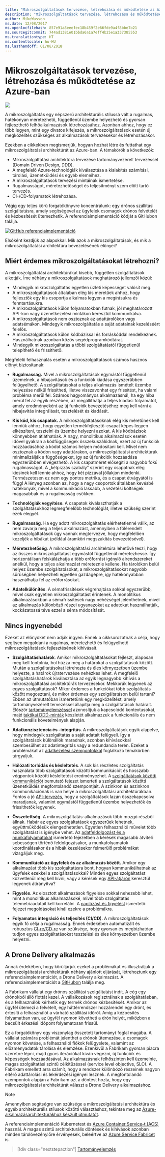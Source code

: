 ```yaml
---
title: "Mikroszolgáltatások tervezése, létrehozása és működtetése az Azure-ban Kubernetes használatával"
description: "Mikroszolgáltatások tervezése, létrehozása és működtetése az Azure-ban"
author: MikeWasson
ms.date: 12/08/2017
ms.openlocfilehash: 857e91a8eeefec18b459f2e66fde9a4f8bbe7b21
ms.sourcegitcommit: 744ad1381e01bbda6a1a7eff4b25e1a337385553
ms.translationtype: HT
ms.contentlocale: hu-HU
ms.lasthandoff: 01/08/2018
---
```

# <a name="designing-building-and-operating-microservices-on-azure"></a>Mikroszolgáltatások tervezése, létrehozása és működtetése az Azure-ban

![](./images/drone.svg)

A mikroszolgáltatás egy népszerű architekturális stílussá vált a rugalmas, hatékonyan méretezhető, függetlenül üzembe helyezhető és gyorsan fejleszthető felhőalkalmazások létrehozásához. Azonban ahhoz, hogy ez több legyen, mint egy divatos kifejezés, a mikroszolgáltatások esetén új megközelítés szükséges az alkalmazások tervezésekor és létrehozásakor. 

Ezekben a cikkekben megismerjük, hogyan hozhat létre és futtathat egy mikroszolgáltatási architektúrát az Azure-ban. A témakörök a következők:

- Mikroszolgáltatási architektúra tervezése tartományvezérelt tervezéssel (Domain Driven Design, DDD). 
- A megfelelő Azure-technológiák kiválasztása a kialakítás számítási, tárolási, üzenetküldési és egyéb elemeihez.
- A mikroszolgáltatások tervezési mintáinak ismertetése.
- Rugalmasságot, méretezhetőséget és teljesítményt szem előtt tartó tervezés.
- CI-/CD-folyamatok létrehozása.


Végig egy teljes körű forgatókönyvre koncentrálunk: egy drónos szállítási szolgáltatásra, amely segítségével az ügyfelek csomagok drónos felvételét és kézbesítését ütemezhetik. A referenciaimplementáció kódját a GitHubon találja.

[![GitHub](../_images/github.png) referenciaimplementáció][drone-ri]

Elsőként kezdjük az alapokkal. Mik azok a mikroszolgáltatások, és mik a mikroszolgáltatási architektúra bevezetésének előnyei?

## <a name="why-build-microservices"></a>Miért érdemes mikroszolgáltatásokat létrehozni?

A mikroszolgáltatási architektúrákat kisebb, független szolgáltatások alkotják. Íme néhány a mikroszolgáltatások meghatározó jellemzői közül:

- Mindegyik mikroszolgáltatás egyetlen üzleti képességet valósít meg.
- A mikroszolgáltatások általában elég kis méretűek ahhoz, hogy fejlesztők egy kis csoportja alkalmas legyen a megírásukra és fenntartásukra.
- A mikroszolgáltatások külön folyamatokban futnak, jól meghatározott API-kon vagy üzenetkezelési mintákon keresztül kommunikálva. 
- A mikroszolgáltatások nem osztoznak az adattárolókon vagy adatsémákon. Mindegyik mikroszolgáltatás a saját adatainak kezeléséért felelős. 
- A mikroszolgáltatások külön kódbázissal és forráskóddal rendelkeznek. Használhatnak azonban közös segédprogramkódtárat.
- Mindegyik mikroszolgáltatás a többi szolgáltatástól függetlenül telepíthető és frissíthető. 

Megfelelő felhasználás esetén a mikroszolgáltatások számos hasznos előnyt biztosítanak:

- **Rugalmasság.** Mivel a mikroszolgáltatások egymástól függetlenül üzemelnek, a hibajavítások és a funkciók kiadása egyszerűbben felügyelhető. A szolgáltatásokat a teljes alkalmazás ismételt üzembe helyezése nélkül frissítheti, illetve visszavonhat egy frissítést, ha valami probléma merül fel. Számos hagyományos alkalmazásnál, ha egy hiba merül fel az egyik részében, az megállíthatja a teljes kiadási folyamatot, amely eredményeként az új funkciók bevezetéséhez meg kell várni a hibajavítás integrálását, tesztelését és kiadását.  

- **Kis kód, kis csapatok.** A mikroszolgáltatásoknak elég kis méretűnek kell lenniük ahhoz, hogy egyetlen termékfejlesztő-csapat képes legyen elkészíteni, tesztelni és üzembe helyezni azokat. A kis kódbázisok könnyebben átláthatóak. A nagy, monolitikus alkalmazások esetén idővel gyakran a kódfüggőségek összekuszálódnak, ezért az új funkciók hozzáadásához a kódot számos helyen módosítani kell. Mivel nem osztoznak a kódon vagy adattárakon, a mikroszolgáltatási architektúrák minimalizálják a függőségeket, így az új funkciók hozzáadása egyszerűbben elvégezhető. A kis csapatméret elősegíti a nagyobb fokú rugalmasságot. A „kétpizzás szabály” szerint egy csapatnak elég kicsinek kell lennie ahhoz, hogy két pizzával jóllakjon mindenki. Természetesen ez nem egy pontos metrika, és a csapat étvágyától is függ! A lényeg azonban az, hogy a nagy csoportok általában kevésbé hatékonyak, mivel a kommunikáció lassabb, a vezetési költségek magasabbak és a rugalmasság csökken.  

- **Technológiák vegyítése**. A csapatok kiválaszthatják a szolgáltatásukhoz legmegfelelőbb technológiát, illetve szükség szerint ezek elegyét. 

- **Rugalmasság**. Ha egy adott mikroszolgáltatás elérhetetlenné válik, az nem zavarja meg a teljes alkalmazást, amennyiben a fölérendelt mikroszolgáltatások úgy vannak megtervezve, hogy megfelelően kezeljék a hibákat (például áramköri megszakítás bevezetésével).

- **Méretezhetőség**. A mikroszolgáltatási architektúra lehetővé teszi, hogy az összes mikroszolgáltatást egymástól függetlenül méretezhesse. Így horizontálisan felskálázhatja a több erőforrást igénylő alrendszereket anélkül, hogy a teljes alkalmazást méreteznie kellene. Ha tárolókon belül helyez üzembe szolgáltatásokat, a mikroszolgáltatásokat nagyobb sűrűségben helyezheti egyetlen gazdagépre, így hatékonyabban használhatja fel az erőforrásokat.

- **Adatelkülönítés**. A sémafrissítések végrehajtása sokkal egyszerűbb, mivel csak egyetlen mikroszolgáltatást érintenek. A monolitikus alkalmazásokban a sémafrissítések nagy nehézséget jelenthetnek, mivel az alkalmazás különböző részei ugyanazokat az adatokat használhatják, kockázatossá téve ezzel a séma módosítását.
 
## <a name="no-free-lunch"></a>Nincs ingyenebéd

Ezeket az előnyöket nem adják ingyen. Ennek a cikksorozatnak a célja, hogy segítsen megoldani a rugalmas, méretezhető és felügyelhető mikroszolgáltatások fejlesztésének kihívásait.

- **Szolgáltatáshatárok**. Amikor mikroszolgáltatásokat fejleszt, alaposan meg kell fontolnia, hol húzza meg a határokat a szolgáltatások között. Miután a szolgáltatásokat létrehozta és éles környezetben üzembe helyezte, a határok újratervezése nehézkes lehet. A megfelelő szolgáltatáshatárok kiválasztása az egyik legnagyobb kihívás a mikroszolgáltatási architektúrák tervezésekor. Mekkorák legyenek az egyes szolgáltatások? Mikor érdemes a funkciókat több szolgáltatás között megosztani, és mikor érdemes egy szolgáltatáson belül tartani? Ebben az útmutatóban ismertetünk egy megközelítést, amely tartományvezérelt tervezéssel állapítja meg a szolgáltatások határait. Először [tartományelemzéssel](./domain-analysis.md) azonosítjuk a kapcsolódó kontextusokat, majd [taktikai DDD-minták](./microservice-boundaries.md) készletét alkalmazzuk a funkcionális és nem funkcionális követelmények alapján. 

- **Adatkonzisztencia és -integritás**. A mikroszolgáltatások egyik alapelve, hogy mindegyik szolgáltatás a saját adatait felügyeli. Így a szolgáltatások különállók maradnak, azonban kihívásokkal szembesülhet az adatintegritás vagy a redundancia terén. Ezeket a problémákat az [adatkezelési szempontokkal](./data-considerations.md) foglalkozó témakörben tárgyaljuk.

- **Hálózati torlódás és késleltetés**. A sok kis részletes szolgáltatás használata több szolgáltatások közötti kommunikációt és hosszabb végpontok közötti késleltetést eredményezhet. A [szolgáltatások közötti kommunikációt](./interservice-communication.md) bemutató fejezet ismerteti a szolgáltatások közötti üzenetküldés megfontolandó szempontjait. A szinkron és aszinkron kommunikációnak is van helye a mikroszolgáltatási architektúrákban. Fontos a jó [API-tervezés](./api-design.md), hogy a szolgáltatások lazán összekapcsolva maradjanak, valamint egymástól függetlenül üzembe helyezhetők és frissíthetők legyenek.
 
- **Összetettség**. A mikroszolgáltatás-alkalmazások több mozgó részből állnak. Habár az egyes szolgáltatások egyszerűek lehetnek, együttműködésük elengedhetetlen. Egyetlen felhasználói művelet több szolgáltatást is igénybe vehet. Az [adatfeldolgozást és a munkafolyamatokat](./ingestion-workflow.md) ismertető fejezetben a kérések magasabb átviteli sebességen történő feldolgozásakor, a munkafolyamatok koordinálásakor és a hibák kezelésekor felmerülő problémákat vizsgáljuk meg. 

- **Kommunikáció az ügyfelek és az alkalmazás között.**  Amikor egy alkalmazást több kis szolgáltatásra bont, hogyan kommunikálhatnak az ügyfelek ezekkel a szolgáltatásokkal? Minden egyes szolgáltatást közvetlenül meg kell hívni, vagy a kérések egy [API-átjárón](./gateway.md) keresztül legyenek átirányítva?

- **Figyelés**. Az elosztott alkalmazások figyelése sokkal nehezebb lehet, mint a monolitikus alkalmazásoké, mivel több szolgáltatás telemetriaadatait kell korrelálni. A [naplózást és figyelést](./logging-monitoring.md) ismertető fejezet megoldásokat kínál ezekre a problémákra.

- **Folyamatos integráció és teljesítés (CI/CD)**. A mikroszolgáltatások egyik fő célja a rugalmasság. Ennek érdekében automatizált és robusztus [CI-re/CD-re](./ci-cd.md) van szüksége, hogy gyorsan és megbízhatóan tudjon egyes szolgáltatásokat tesztelési és éles környezetben üzembe helyezni.

## <a name="the-drone-delivery-application"></a>A Drone Delivery alkalmazás

Annak érdekében, hogy körüljárjuk ezeket a problémákat és illusztráljuk a mikroszolgáltatási architektúrák néhány ajánlott eljárását, létrehoztunk egy referenciaimplementációt, a Drone Delivery alkalmazást. A referenciaimplementációt a [GitHubon][drone-ri] találja meg.

A Fabrikam vállalat egy drónos szállítási szolgáltatást indít. A cég egy drónokból álló flottát kezel. A vállalkozások regisztrálnak a szolgáltatásban, és a felhasználók kérhetik egy termék drónos kézbesítését. Amikor az ügyfél ütemezi a felvételt, egy háttérrendszer hozzárendel egy drónt, és értesíti a felhasználót a várható szállítási időről. Amíg a kézbesítés folyamatban van, az ügyfél nyomon követheti a drón helyét, miközben a becsült érkezési időpont folyamatosan frissül.

Ez a forgatókönyv egy viszonylag összetett tartományt foglal magába. A vállalat számára problémát jelenthet a drónok ütemezése, a csomagok nyomon követése, a felhasználói fiókok felügyelete, valamint az előzményadatok tárolása és elemzése. Ezenkívül a Fabrikam gyorsan piacra szeretne lépni, majd gyors iterációkat kíván végezni, új funkciók és képességek hozzáadásával. Az alkalmazásnak felhőszinten kell üzemelnie, magas szolgáltatási szintű célkitűzéssel (service level objective, SLO). A Fabrikam emellett arra számít, hogy a rendszer különböző részeinek nagyon eltérő adattárolási és lekérdezési igényei lesznek. A megfontolandó szempontok alapján a Fabrikam azt a döntést hozta, hogy egy mikroszolgáltatási architektúrát választ a Drone Delivery alkalmazáshoz.

> [!NOTE]
> Amennyiben segítségre van szüksége a mikroszolgáltatási architektúra és egyéb architekturális stílusok közötti választáshoz, tekintse meg az [Azure-alkalmazásarchitektúrákhoz készült útmutatót](../guide/index.md).

A referenciaimplementáció Kubernetest és [Azure Container Service-t (ACS)](/azure/container-service/kubernetes/) használ. A magas szintű architekturális döntések és kihívások azonban minden tárolóvezénylőre érvényesek, beleértve az [Azure Service Fabricet](/azure/service-fabric/) is. 

> [!div class="nextstepaction"]
> [Tartományelemzés](./domain-analysis.md)


<!-- links -->

[drone-ri]: https://github.com/mspnp/microservices-reference-implementation
